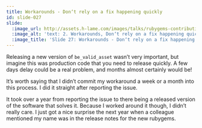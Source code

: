 ```yaml
---
title: Workarounds - Donʼt rely on a fix happening quickly
id: slide-027
slide:
  :image_url: http://assets.h-lame.com/images/talks/rubygems-contribution/slides/027.png
  :image_alt: 'text: 2. Workarounds, Donʼt rely on a fix happening quickly'
  :image_title: 'Slide 27: Workarounds - Donʼt rely on a fix happening quickly'
---
```

Releasing a new version of `be_valid_asset` wasn’t very important, but imagine this was production code that you need to release quickly.  A few days delay could be a real problem, and months almost certainly would be!

Itʼs worth saying that I didnʼt commit my workaround a week or a month into this process. I did it straight after reporting the issue.

It took over a year from reporting the issue to there being a released version of the software that solves it.  Because I worked around it though, I didnʼt really care.  I just got a nice surprise the next year when a colleague mentioned my name was in the release notes for the new rubygems.

